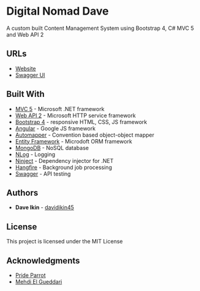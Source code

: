 # Digital Nomad Dave

A custom built Content Management System using Bootstrap 4, C# MVC 5 and Web API 2

## URLs
* [Website](http://www.digitalnomaddave.com)
* [Swagger UI](http://www.digitalnomaddave.com/swagger)

## Built With

* [MVC 5](https://www.asp.net/mvc) - Microsoft .NET framework
* [Web API 2](https://www.asp.net/web-api) - Microsoft HTTP service framework
* [Bootstrap 4](https://v4-alpha.getbootstrap.com/) - responsive HTML, CSS, JS framework
* [Angular](https://angular.io/) - Google JS framework
* [Automapper](http://automapper.org/) - Convention based object-object mapper
* [Entity Framework](https://msdn.microsoft.com/en-us/library/aa937723(v=vs.113).aspx) - Microdoft ORM framework
* [MongoDB](https://www.mongodb.com) - NoSQL database
* [NLog](http://nlog-project.org/) - Logging
* [Ninject](http://www.ninject.org/) - Dependency injector for .NET
* [Hangfire](https://rometools.github.io/rome/) - Background job processing
* [Swagger](https://swagger.io/) - API testing

## Authors

* **Dave Ikin** - [davidikin45](https://github.com/davidikin45)

## License

This project is licensed under the MIT License

## Acknowledgments

* [Pride Parrot](http://www.prideparrot.com)
* [Mehdi El Gueddari](http://mehdi.me/ambient-dbcontext-in-ef6/)

